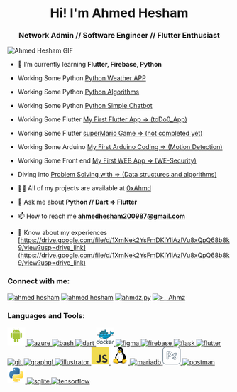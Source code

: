 <h1 align="center">Hi! I'm Ahmed Hesham</h1>
<h3 align="center">Network Admin // Software Engineer // Flutter Enthusiast</h3>
        <img src="https://gifer.com/en/3AyY.gif" alt="Ahmed Hesham GIF" style="display:block; margin:auto;">

- 🌱 I’m currently learning **Flutter, Firebase, Python**

- Working Some Python [Python Weather APP](https://github.com/0xAhmd/Weather_App)

- Working Some Python [Python Algorithms](https://github.com/0xAhmd/Algorithms)

- Working Some Python [Python Simple Chatbot](https://github.com/0xAhmd/ChatBot)

- Working Some Flutter [My First Flutter App => (toDo0_App)](https://github.com/0xAhmd/toDo0_App)

- Working Some Flutter [superMario Game => (not completed yet)](https://github.com/0xAhmd/-uperMario)

- Working Some Arduino [My First Arduino Coding => (Motion Detection)](https://github.com/0xAhmd/Sketch)

- Working Some Front end [My First WEB App => (WE-Security)](https://github.com/0xAhmd/WE-Security)

- Diving into [Problem Solving with => (Data structures and algorithms)](https://github.com/0xAhmd/Data-Structure-and-Algorithms)

- 👨‍💻 All of my projects are available at [0xAhmd](0xAhmd)

- 💬 Ask me about **Python // Dart => Flutter**

- 📫 How to reach me **ahmedhesham200987@gmail.com**

- 📄 Know about my experiences [https://drive.google.com/file/d/1XmNek2YsFmDKlYliAzIVu8xQpQ68b8k9/view?usp=drive_link](https://drive.google.com/file/d/1XmNek2YsFmDKlYliAzIVu8xQpQ68b8k9/view?usp=drive_link)

<h3 align="left">Connect with me:</h3>
<p align="left">
<a href="https://www.linkedin.com/in/ahmed-hesham-268888270/" target="blank"><img align="center" src="https://raw.githubusercontent.com/rahuldkjain/github-profile-readme-generator/master/src/images/icons/Social/linked-in-alt.svg" alt="ahmed hesham" height="30" width="40" /></a>
<a href="https://www.facebook.com/profile.php?id=100093159985558" target="blank"><img align="center" src="https://raw.githubusercontent.com/rahuldkjain/github-profile-readme-generator/master/src/images/icons/Social/facebook.svg" alt="ahmed hesham" height="30" width="40" /></a>
<a href="https://www.instagram.com/ahmdz.dart/" target="blank"><img align="center" src="https://raw.githubusercontent.com/rahuldkjain/github-profile-readme-generator/master/src/images/icons/Social/instagram.svg" alt="ahmdz.py" height="30" width="40" /></a>
<a href="https://discord.gg/>_ Ahmz" target="blank"><img align="center" src="https://raw.githubusercontent.com/rahuldkjain/github-profile-readme-generator/master/src/images/icons/Social/discord.svg" alt=">_ Ahmz" height="30" width="40" /></a>
</p>

<h3 align="left">Languages and Tools:</h3>
<p align="left"> <a href="https://developer.android.com" target="_blank" rel="noreferrer"> <img src="https://raw.githubusercontent.com/devicons/devicon/master/icons/android/android-original-wordmark.svg" alt="android" width="40" height="40"/> </a> <a href="https://azure.microsoft.com/en-in/" target="_blank" rel="noreferrer"> <img src="https://www.vectorlogo.zone/logos/microsoft_azure/microsoft_azure-icon.svg" alt="azure" width="40" height="40"/> </a> <a href="https://www.gnu.org/software/bash/" target="_blank" rel="noreferrer"> <img src="https://www.vectorlogo.zone/logos/gnu_bash/gnu_bash-icon.svg" alt="bash" width="40" height="40"/> </a> <a href="https://dart.dev" target="_blank" rel="noreferrer"> <img src="https://www.vectorlogo.zone/logos/dartlang/dartlang-icon.svg" alt="dart" width="40" height="40"/> </a> <a href="https://www.docker.com/" target="_blank" rel="noreferrer"> <img src="https://raw.githubusercontent.com/devicons/devicon/master/icons/docker/docker-original-wordmark.svg" alt="docker" width="40" height="40"/> </a> <a href="https://www.figma.com/" target="_blank" rel="noreferrer"> <img src="https://www.vectorlogo.zone/logos/figma/figma-icon.svg" alt="figma" width="40" height="40"/> </a> <a href="https://firebase.google.com/" target="_blank" rel="noreferrer"> <img src="https://www.vectorlogo.zone/logos/firebase/firebase-icon.svg" alt="firebase" width="40" height="40"/> </a> <a href="https://flask.palletsprojects.com/" target="_blank" rel="noreferrer"> <img src="https://www.vectorlogo.zone/logos/pocoo_flask/pocoo_flask-icon.svg" alt="flask" width="40" height="40"/> </a> <a href="https://flutter.dev" target="_blank" rel="noreferrer"> <img src="https://www.vectorlogo.zone/logos/flutterio/flutterio-icon.svg" alt="flutter" width="40" height="40"/> </a> <a href="https://git-scm.com/" target="_blank" rel="noreferrer"> <img src="https://www.vectorlogo.zone/logos/git-scm/git-scm-icon.svg" alt="git" width="40" height="40"/> </a> <a href="https://graphql.org" target="_blank" rel="noreferrer"> <img src="https://www.vectorlogo.zone/logos/graphql/graphql-icon.svg" alt="graphql" width="40" height="40"/> </a> <a href="https://www.adobe.com/in/products/illustrator.html" target="_blank" rel="noreferrer"> <img src="https://www.vectorlogo.zone/logos/adobe_illustrator/adobe_illustrator-icon.svg" alt="illustrator" width="40" height="40"/> </a> <a href="https://developer.mozilla.org/en-US/docs/Web/JavaScript" target="_blank" rel="noreferrer"> <img src="https://raw.githubusercontent.com/devicons/devicon/master/icons/javascript/javascript-original.svg" alt="javascript" width="40" height="40"/> </a> <a href="https://www.linux.org/" target="_blank" rel="noreferrer"> <img src="https://raw.githubusercontent.com/devicons/devicon/master/icons/linux/linux-original.svg" alt="linux" width="40" height="40"/> </a> <a href="https://mariadb.org/" target="_blank" rel="noreferrer"> <img src="https://www.vectorlogo.zone/logos/mariadb/mariadb-icon.svg" alt="mariadb" width="40" height="40"/> </a> <a href="https://www.photoshop.com/en" target="_blank" rel="noreferrer"> <img src="https://raw.githubusercontent.com/devicons/devicon/master/icons/photoshop/photoshop-line.svg" alt="photoshop" width="40" height="40"/> </a> <a href="https://postman.com" target="_blank" rel="noreferrer"> <img src="https://www.vectorlogo.zone/logos/getpostman/getpostman-icon.svg" alt="postman" width="40" height="40"/> </a> <a href="https://www.python.org" target="_blank" rel="noreferrer"> <img src="https://raw.githubusercontent.com/devicons/devicon/master/icons/python/python-original.svg" alt="python" width="40" height="40"/> </a> <a href="https://www.sqlite.org/" target="_blank" rel="noreferrer"> <img src="https://www.vectorlogo.zone/logos/sqlite/sqlite-icon.svg" alt="sqlite" width="40" height="40"/> </a> <a href="https://www.tensorflow.org" target="_blank" rel="noreferrer"> <img src="https://www.vectorlogo.zone/logos/tensorflow/tensorflow-icon.svg" alt="tensorflow" width="40" height="40"/> </a> </p>
